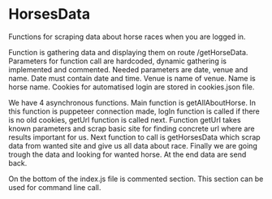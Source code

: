 # HorsesData
Functions for scraping data about horse races when you are logged in.

Function is gathering data and displaying them on route /getHorseData. Parameters for function call are hardcoded, dynamic gathering is implemented and commented.
Needed parameters are date, venue and name. Date must contain date and time. Venue is name of venue. Name is horse name.
Cookies for automatised login are stored in cookies.json file.

We have 4 asynchronous functions. 
Main function is getAllAboutHorse. In this function is puppeteer connection made, logIn function is called if there is no old cookies, getUrl function is called next. Function getUrl takes known parameters and scrap basic site for finding concrete url where are results important for us. Next function to call is getHorsesData which scrap data from wanted site and give us all data about race. Finally we are going trough the data and looking for wanted horse. At the end data are send back.

On the bottom of the index.js file is commented section. This section can be used for command line call.
